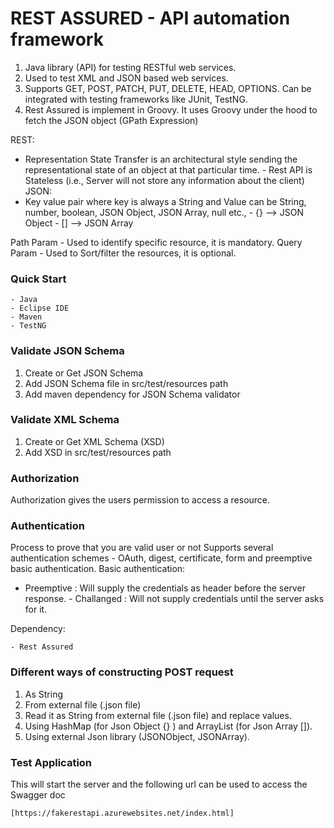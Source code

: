 # REST ASSURED - API automation framework

1) Java library (API) for testing RESTful web services.
2) Used to test XML and JSON based web services.
3) Supports GET, POST, PATCH, PUT, DELETE, HEAD, OPTIONS. Can be integrated with testing frameworks like JUnit, TestNG.
4) Rest Assured is implement in Groovy. It uses Groovy under the hood to fetch the JSON object (GPath Expression)

REST:

- Representation State Transfer is an architectural style sending the representational state of an object at that
  particular time. - Rest API is Stateless (i.e., Server will not store any information about the client)
  JSON:
- Key value pair where key is always a String and Value can be String, number, boolean, JSON Object, JSON Array, null
  etc., - {} --> JSON Object - [] --> JSON Array

Path Param - Used to identify specific resource, it is mandatory. Query Param - Used to Sort/filter the resources, it is
optional.

### Quick Start

	- Java
	- Eclipse IDE
	- Maven
	- TestNG

### Validate JSON Schema

1) Create or Get JSON Schema
2) Add JSON Schema file in src/test/resources path
3) Add maven dependency for JSON Schema validator

### Validate XML Schema

1) Create or Get XML Schema (XSD)
2) Add XSD in src/test/resources path

### Authorization

Authorization gives the users permission to access a resource.

### Authentication

Process to prove that you are valid user or not Supports several authentication schemes - OAuth, digest, certificate,
form and preemptive basic authentication. Basic authentication:

- Preemptive : Will supply the credentials as header before the server response. - Challanged : Will not supply
  credentials until the server asks for it.

Dependency:

```
- Rest Assured
```


### Different ways of constructing POST request

1. As String
2. From external file (.json file)
3. Read it as String from external file (.json file) and replace values.
4. Using HashMap (for Json Object {} ) and ArrayList (for Json Array []).
5. Using external Json library (JSONObject, JSONArray).

### Test Application


This will start the server and the following url can be used to access the Swagger doc

```
[https://fakerestapi.azurewebsites.net/index.html]
```

